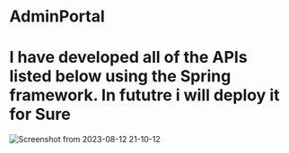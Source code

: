 # AdminPortal
# I have developed all of the APIs listed below using the Spring framework. In fututre i will deploy it for Sure

![Screenshot from 2023-08-12 21-10-12](https://github.com/devanshi813/AdminPortal/assets/75596637/97772705-cbcd-43d5-b12d-1c9a0dd22784)
